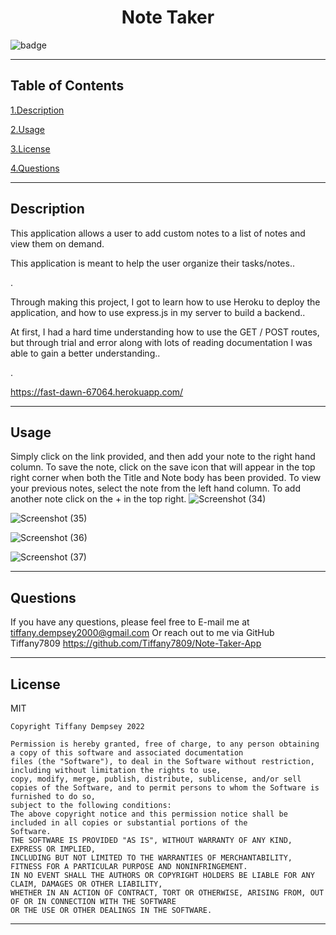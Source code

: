  <h1 align="center">Note Taker</h1>
  
  ![badge](https://img.shields.io/badge/license-MIT-brightgreen)
  ***

  ## Table of Contents

  <a href="#description">1.Description </a>

  <a href="#use">2.Usage </a>

  <a href="#license">3.License </a> 

  <a href="#questions">4.Questions </a>
  ***


  <h2 id="describe">Description</h2>

  This application allows a user to add custom notes to a list of notes and view them on demand.

  This application is meant to help the user organize their tasks/notes.. 

  .

  Through making this project, I got to learn how to use Heroku to deploy the application, and how to use express.js in my server to build a backend..

  At first, I had a hard time understanding how to use the GET / POST routes, but through trial and error along with lots of reading documentation I was able to gain a better understanding..

  .


  https://fast-dawn-67064.herokuapp.com/
  ***



  <h2 id="use">Usage</h2>

  Simply click on the link provided, and then add your note to the right hand column. To save the note, click on the save icon that will appear in the top right corner when both the Title and Note body has been provided. To view your previous notes, select the note from the left hand column. To add another note click on the + in the top right.
![Screenshot (34)](https://user-images.githubusercontent.com/97773921/167272948-94cdcd74-cae3-46ae-90b1-89df0e6a48aa.png)

![Screenshot (35)](https://user-images.githubusercontent.com/97773921/167272960-3865f31b-b4aa-4729-bb7d-7353dbba3a34.png)

![Screenshot (36)](https://user-images.githubusercontent.com/97773921/167272963-a3180b12-5ed5-4efc-b099-48583f5ee577.png)

![Screenshot (37)](https://user-images.githubusercontent.com/97773921/167272967-32b61b09-b9ef-4201-9249-05f6d51af6ba.png)

    
***

  <h2 id="questions">Questions</h2>

  If you have any questions, please feel free to E-mail me at tiffany.dempsey2000@gmail.com
  Or reach out to me via GitHub
  Tiffany7809
  https://github.com/Tiffany7809/Note-Taker-App

  ***


  <h2 id="license">License</h2>
  MIT
  
    Copyright Tiffany Dempsey 2022

    Permission is hereby granted, free of charge, to any person obtaining a copy of this software and associated documentation 
    files (the "Software"), to deal in the Software without restriction, including without limitation the rights to use, 
    copy, modify, merge, publish, distribute, sublicense, and/or sell copies of the Software, and to permit persons to whom the Software is furnished to do so, 
    subject to the following conditions:
    The above copyright notice and this permission notice shall be included in all copies or substantial portions of the 
    Software.
    THE SOFTWARE IS PROVIDED "AS IS", WITHOUT WARRANTY OF ANY KIND, EXPRESS OR IMPLIED, 
    INCLUDING BUT NOT LIMITED TO THE WARRANTIES OF MERCHANTABILITY, FITNESS FOR A PARTICULAR PURPOSE AND NONINFRINGEMENT. 
    IN NO EVENT SHALL THE AUTHORS OR COPYRIGHT HOLDERS BE LIABLE FOR ANY CLAIM, DAMAGES OR OTHER LIABILITY, 
    WHETHER IN AN ACTION OF CONTRACT, TORT OR OTHERWISE, ARISING FROM, OUT OF OR IN CONNECTION WITH THE SOFTWARE 
    OR THE USE OR OTHER DEALINGS IN THE SOFTWARE.
    


  ***
  

